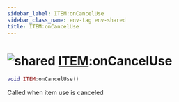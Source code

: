 ```yaml
---
sidebar_label: ITEM:onCancelUse
sidebar_class_name: env-tag env-shared
title: ITEM:onCancelUse
---
```


# <img src='/img/wiki/shared.png' alt='shared' classname='env-tag' /> [ITEM](../item/README.md):onCancelUse

```lua
void ITEM:onCancelUse()
```

Called when item use is canceled<br/>
